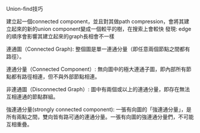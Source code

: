 Union-find技巧

建立起一個connected component，並且對其做path compression，會將其建立起來的新的union component變成一個較平的樹，在搜索上會較快
發現: edge的順序會影響其建立起來的graph長相會不一樣

連通圖（Connected Graph): 整個圖是單一連通分量（即任意兩個節點之間都有路徑）。

連通分量（Connected Component）: 無向圖中的極大連通子圖，即內部所有節點都有路徑相連，但不與外部節點相連。

非連通圖（Disconnected Graph）: 圖中有兩個或以上的連通分量，即存在無法互相連通的節點群組。

強連通分量(strongly connected component): 一張有向圖的「強連通分量」，是所有兩點之間，雙向皆有路可通的連通分量。一張有向圖的強連通分量們，不可能互相重疊。
